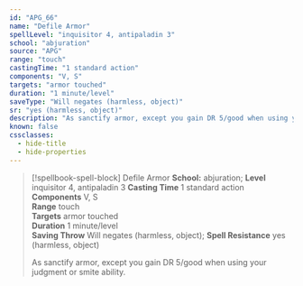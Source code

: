 ```yaml
---
id: "APG_66"
name: "Defile Armor"
spellLevel: "inquisitor 4, antipaladin 3"
school: "abjuration"
source: "APG"
range: "touch"
castingTime: "1 standard action"
components: "V, S"
targets: "armor touched"
duration: "1 minute/level"
saveType: "Will negates (harmless, object)"
sr: "yes (harmless, object)"
description: "As sanctify armor, except you gain DR 5/good when using your judgment or smite ability."
known: false
cssclasses:
  - hide-title
  - hide-properties
---
```


> [!spellbook-spell-block] Defile Armor
> **School:** abjuration; **Level** inquisitor 4, antipaladin 3
> **Casting Time** 1 standard action  
> **Components** V, S  
> **Range** touch  
> **Targets** armor touched  
> **Duration** 1 minute/level  
> **Saving Throw** Will negates (harmless, object); **Spell Resistance** yes (harmless, object)
> 
> As sanctify armor, except you gain DR 5/good when using your judgment or smite ability.